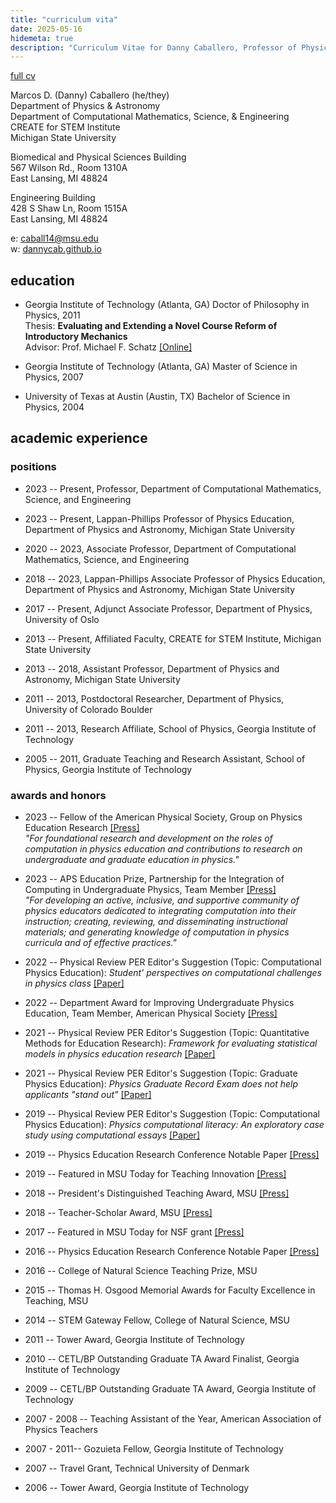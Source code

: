 ```yaml
---
title: "curriculum vita"
date: 2025-05-16
hidemeta: true
description: "Curriculum Vitae for Danny Caballero, Professor of Physics Education at Michigan State University."
---
```


[full cv](/pdf/cv.pdf)

Marcos D. (Danny) Caballero (he/they)\
Department of Physics & Astronomy\
Department of Computational Mathematics, Science, & Engineering\
CREATE for STEM Institute\
Michigan State University

Biomedical and Physical Sciences Building\
567 Wilson Rd., Room 1310A\
East Lansing, MI 48824

Engineering Building\
428 S Shaw Ln, Room 1515A\
East Lansing, MI 48824

e: <caball14@msu.edu>\
w: [dannycab.github.io](https://dannycab.github.io)

## education

-   Georgia Institute of Technology (Atlanta, GA) Doctor of Philosophy
    in Physics, 2011\
    Thesis: **Evaluating and Extending a Novel Course Reform of
    Introductory Mechanics**\
    Advisor: Prof. Michael F. Schatz
    [\[Online\]]({http://arxiv.org/abs/1112.5593})

-   Georgia Institute of Technology (Atlanta, GA) Master of Science in
    Physics, 2007

-   University of Texas at Austin (Austin, TX) Bachelor of Science in
    Physics, 2004

## academic experience

### positions

-   2023 -- Present, Professor, Department of Computational Mathematics,
    Science, and Engineering

-   2023 -- Present, Lappan-Phillips Professor of Physics Education,
    Department of Physics and Astronomy, Michigan State University

-   2020 -- 2023, Associate Professor, Department of Computational
    Mathematics, Science, and Engineering

-   2018 -- 2023, Lappan-Phillips Associate Professor of Physics
    Education, Department of Physics and Astronomy, Michigan State
    University

-   2017 -- Present, Adjunct Associate Professor, Department of Physics,
    University of Oslo

-   2013 -- Present, Affiliated Faculty, CREATE for STEM Institute,
    Michigan State University

-   2013 -- 2018, Assistant Professor, Department of Physics and
    Astronomy, Michigan State University

-   2011 -- 2013, Postdoctoral Researcher, Department of Physics,
    University of Colorado Boulder

-   2011 -- 2013, Research Affiliate, School of Physics, Georgia
    Institute of Technology

-   2005 -- 2011, Graduate Teaching and Research Assistant, School of
    Physics, Georgia Institute of Technology

### awards and honors

-   2023 -- Fellow of the American Physical Society, Group on Physics
    Education Research
    [\[Press\]](https://aps.org/programs/honors/fellowships/archive-all.cfm?initial=&year=2022&unit_id=GPER&institution=)\
    *"For foundational research and development on the roles of
    computation in physics education and contributions to research on
    undergraduate and graduate education in physics."*

-   2023 -- APS Education Prize, Partnership for the Integration of
    Computing in Undergraduate Physics, Team Member
    [\[Press\]](https://aps.org/programs/honors/prizes/prizerecipient.cfm?last_nm=Caballero&first_nm=Marcos&year=2023)\
    *"For developing an active, inclusive, and supportive community of
    physics educators dedicated to integrating computation into their
    instruction; creating, reviewing, and disseminating instructional
    materials; and generating knowledge of computation in physics
    curricula and of effective practices."*

-   2022 -- Physical Review PER Editor's Suggestion (Topic:
    Computational Physics Education): *Student' perspectives on
    computational challenges in physics class*
    [\[Paper\]](https://journals.aps.org/prper/abstract/10.1103/PhysRevPhysEducRes.18.020109)

-   2022 -- Department Award for Improving Undergraduate Physics
    Education, Team Member, American Physical Society
    [\[Press\]](https://natsci.msu.edu/news/msu-recognized-for-physics-undergraduate-education-excellence/)

-   2021 -- Physical Review PER Editor's Suggestion (Topic: Quantitative
    Methods for Education Research): *Framework for evaluating
    statistical models in physics education research*
    [\[Paper\]](https://journals.aps.org/prper/abstract/10.1103/PhysRevPhysEducRes.17.020104)

-   2021 -- Physical Review PER Editor's Suggestion (Topic: Graduate
    Physics Education): *Physics Graduate Record Exam does not help
    applicants "stand out"*
    [\[Paper\]](https://journals.aps.org/prper/abstract/10.1103/PhysRevPhysEducRes.17.010144)

-   2019 -- Physical Review PER Editor's Suggestion (Topic:
    Computational Physics Education): *Physics computational literacy:
    An exploratory case study using computational essays*
    [\[Paper\]](https://journals.aps.org/prper/abstract/10.1103/PhysRevPhysEducRes.15.020152)

-   2019 -- Physics Education Research Conference Notable Paper
    [\[Press\]]({https://www.compadre.org/per/items/detail.cfm?ID=15226})

-   2019 -- Featured in MSU Today for Teaching Innovation
    [\[Press\]](https://msutoday.msu.edu/feature/2019/bringing-new-energy-to-physics-education/)

-   2018 -- President's Distinguished Teaching Award, MSU
    [\[Press\]]({http://msutoday.msu.edu/news/2017/2018-presidents-distinguished-teaching-award/})

-   2018 -- Teacher-Scholar Award, MSU
    [\[Press\]](https://msutoday.msu.edu/news/2018/2018-teacher-scholar-awards/)

-   2017 -- Featured in MSU Today for NSF grant
    [\[Press\]](https://msutoday.msu.edu/news/2017/12m-nsf-grant-helps-integrate-computational-science-into-high-school-physics/)

-   2016 -- Physics Education Research Conference Notable Paper
    [\[Press\]]({http://www.compadre.org/per/items/detail.cfm?ID=14186})

-   2016 -- College of Natural Science Teaching Prize, MSU

-   2015 -- Thomas H. Osgood Memorial Awards for Faculty Excellence in
    Teaching, MSU

-   2014 -- STEM Gateway Fellow, College of Natural Science, MSU

-   2011 -- Tower Award, Georgia Institute of Technology

-   2010 -- CETL/BP Outstanding Graduate TA Award Finalist, Georgia
    Institute of Technology

-   2009 -- CETL/BP Outstanding Graduate TA Award, Georgia Institute of
    Technology

-   2007 - 2008 -- Teaching Assistant of the Year, American Association
    of Physics Teachers

-   2007 - 2011-- Gozuieta Fellow, Georgia Institute of Technology

-   2007 -- Travel Grant, Technical University of Denmark

-   2006 -- Tower Award, Georgia Institute of Technology